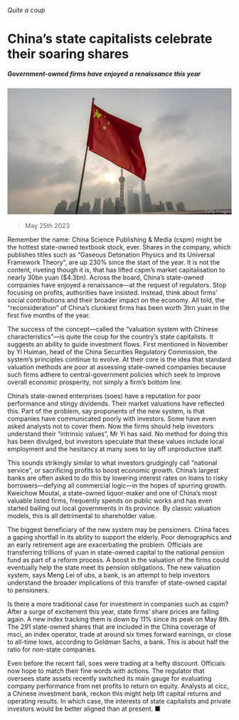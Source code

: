 ###### Quite a coup

# China’s state capitalists celebrate their soaring shares 

##### Government-owned firms have enjoyed a renaissance this year 

![image](images/20230527_FNP502.jpg) 

> May 25th 2023 

Remember the name: China Science Publishing &amp; Media (cspm) might be the hottest state-owned textbook stock, ever. Shares in the company, which publishes titles such as “Gaseous Detonation Physics and its Universal Framework Theory”, are up 230% since the start of the year. It is not the content, riveting though it is, that has lifted cspm’s market capitalisation to nearly 30bn yuan ($4.3bn). Across the board, China’s state-owned companies have enjoyed a renaissance—at the request of regulators. Stop focusing on profits, authorities have insisted. Instead, think about firms’ social contributions and their broader impact on the economy. All told, the “reconsideration” of China’s clunkiest firms has been worth 3trn yuan in the first five months of the year.

The success of the concept—called the “valuation system with Chinese characteristics”—is quite the coup for the country’s state capitalists. It suggests an ability to guide investment flows. First mentioned in November by Yi Huiman, head of the China Securities Regulatory Commission, the system’s principles continue to evolve. At their core is the idea that standard valuation methods are poor at assessing state-owned companies because such firms adhere to central-government policies which seek to improve overall economic prosperity, not simply a firm’s bottom line.

China’s state-owned enterprises (soes) have a reputation for poor performance and stingy dividends. Their market valuations have reflected this. Part of the problem, say proponents of the new system, is that companies have communicated poorly with investors. Some have even asked analysts not to cover them. Now the firms should help investors understand their “intrinsic values”, Mr Yi has said. No method for doing this has been divulged, but investors speculate that these values include local employment and the hesitancy at many soes to lay off unproductive staff.

This sounds strikingly similar to what investors grudgingly call “national service”, or sacrificing profits to boost economic growth. China’s largest banks are often asked to do this by lowering interest rates on loans to risky borrowers—defying all commercial logic—in the hopes of spurring growth. Kweichow Moutai, a state-owned liquor-maker and one of China’s most valuable listed firms, frequently spends on public works and has even started bailing out local governments in its province. By classic valuation models, this is all detrimental to shareholder value.

The biggest beneficiary of the new system may be pensioners. China faces a gaping shortfall in its ability to support the elderly. Poor demographics and an early retirement age are exacerbating the problem. Officials are transferring trillions of yuan in state-owned capital to the national pension fund as part of a reform process. A boost in the valuation of the firms could eventually help the state meet its pension obligations. The new valuation system, says Meng Lei of ubs, a bank, is an attempt to help investors understand the broader implications of this transfer of state-owned capital to pensioners. 

Is there a more traditional case for investment in companies such as cspm? After a surge of excitement this year, state firms’ share prices are falling again. A new index tracking them is down by 11% since its peak on May 8th. The 291 state-owned shares that are included in the China coverage of msci, an index operator, trade at around six times forward earnings, or close to all-time lows, according to Goldman Sachs, a bank. This is about half the ratio for non-state companies. 

Even before the recent fall, soes were trading at a hefty discount. Officials now hope to match their fine words with actions. The regulator that oversees state assets recently switched its main gauge for evaluating company performance from net profits to return on equity. Analysts at cicc, a Chinese investment bank, reckon this might help lift capital returns and operating results. In which case, the interests of state capitalists and private investors would be better aligned than at present. ■


